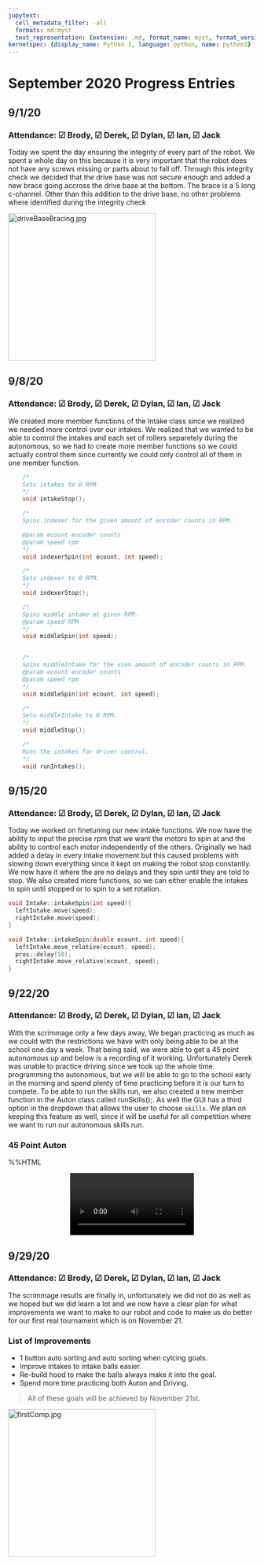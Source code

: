 ```yaml
---
jupytext:
  cell_metadata_filter: -all
  formats: md:myst
  text_representation: {extension: .md, format_name: myst, format_version: 0.12, jupytext_version: 1.6.0}
kernelspec: {display_name: Python 3, language: python, name: python3}
---
```


# September 2020 Progress Entries
## 9/1/20
### Attendance: &#9745; Brody, &#9745; Derek, &#9745; Dylan, &#9745; Ian, &#9745; Jack
Today we spent the day ensuring the integrity of every part of the robot. We spent a whole day on this because it is very important that the robot does not have any screws missing or parts about to fall off. Through this integrity check we decided that the drive base was not secure enough and added a new brace going accross the drive base at the bottom. The brace is a 5 long c-channel. Other than this addition to the drive base, no other problems where identified during the integrity check

<img src="././_images/9-September/9-1-20/driveBaseBracing.jpg" alt="driveBaseBracing.jpg" style="width: 300px;"/>

## 9/8/20
### Attendance: &#9745; Brody, &#9745; Derek, &#9745; Dylan, &#9745; Ian, &#9745; Jack

We created more member functions of the Intake class since we realized we needed more control over our intakes. We realized that we wanted to be able to control the intakes and each set of rollers separetely during the autonomous, so we had to create more member functions so we could actually control them since currently we could only control all of them in one member function.

```cpp
    /*
    Sets intakes to 0 RPM.
    */
    void intakeStop();

	/*
    Spins indexer for the given amount of encoder counts in RPM.

    @param ecount encoder counts
    @param speed rpm
    */
    void indexerSpin(int ecount, int speed);

    /*
    Sets indexer to 0 RPM.
    */
    void indexerStop();

    /*
    Spins middle intake at given RPM.
    @param speed RPM
    */
    void middleSpin(int speed);


    /*
    Spins middleIntake for the vien amount of encoder counts in RPM.
    @param ecount encoder counts
    @param speed rpm
    */
    void middleSpin(int ecount, int speed);

    /*
    Sets middleIntake to 0 RPM. 
    */
    void middleStop();

    /*
    Runs the intakes for driver control.
    */
    void runIntakes();
```

## 9/15/20
### Attendance: &#9745; Brody, &#9745; Derek, &#9745; Dylan, &#9745; Ian, &#9745; Jack
Today we worked on finetuning our new intake functions. We now have the ability to input the precise rpm that we want the motors to spin at and the ability to control each motor independently of the others. Originally we had added a delay in every intake movement but this caused problems with slowing down everything since it kept on making the robot stop constantly. We now have it where the are no delays and they spin until they are told to stop. We also created more functions, so we can either enable the intakes to spin until stopped or to spin to a set rotation. 

```cpp
void Intake::intakeSpin(int speed){
  leftIntake.move(speed);
  rightIntake.move(speed);
}

void Intake::intakeSpin(double ecount, int speed){
  leftIntake.move_relative(ecount, speed);
  pros::delay(50);
  rightIntake.move_relative(ecount, speed);
}
```

## 9/22/20
### Attendance: &#9745; Brody, &#9745; Derek, &#9745; Dylan, &#9745; Ian, &#9745; Jack

With the scrimmage only a few days away, We began practicing as much as we could with the restrictions we have with only being able to be at the school one day a week. That being said, we were able to get a 45 point autonomous up and below is a recording of it working. Unfortunately Derek was unable to practice driving since we took up the whole time programming the autonomous, but we will be able to go to the school early in the morning and spend plenty of time practicing before it is our turn to compete. To be able to run the skills run, we also created a new member function in the Auton class called runSkills();. As well the GUI has a third option in the dropdown that allows the user to choose `skills`. We plan on keeping this feature as well, since it will be useful for all competition where we want to run our autonomous skills run.

### 45 Point Auton

%%HTML
<div align="middle">
<video width="50%" controls>
      <source src="././_images/9-September/9-22-20/45pointAutonRun.mp4" type="video/mp4">
</video></div>

## 9/29/20
### Attendance: &#9745; Brody, &#9745; Derek, &#9745; Dylan, &#9745; Ian, &#9745; Jack

The scrimmage results are finally in, unfortunately we did not do as well as we hoped but we did learn a lot and we now have a clear plan for what improvements we want to make to our robot and code to make us do better for our first real tournament which is on November 21.

### List of Improvements
- 1 button auto sorting and auto sorting when cylcing goals.
- Improve intakes to intake balls easier.
- Re-build hood to make the balls always make it into the goal.
- Spend more time practicing both Auton and Driving.
> All of these goals will be achieved by November 21st.

<img src="././_images/9-September/9-29-20/firstComp.jpg" alt="firstComp.jpg" style="width: 300px;"/>